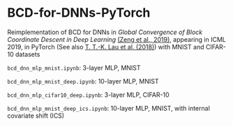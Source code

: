 # BCD-for-DNNs-PyTorch

Reimplementation of BCD for DNNs in *Global Convergence of Block Coordinate Descent in Deep Learning* [(Zeng et al., 2019)](https://arxiv.org/abs/1803.00225), appearing in ICML 2019, in PyTorch (See also [T. T.-K. Lau et al. (2018)](https://openreview.net/forum?id=HycIjFkPM)) with MNIST and CIFAR-10 datasets

```bcd_dnn_mlp_mnist.ipynb```: 3-layer MLP, MNIST

```bcd_dnn_mlp_mnist_deep.ipynb```: 10-layer MLP, MNIST

```bcd_dnn_mlp_cifar10_deep.ipynb```: 3-layer MLP, CIFAR-10

```bcd_dnn_mlp_mnist_deep_ics.ipynb```: 10-layer MLP, MNIST, with internal covariate shift (ICS)

